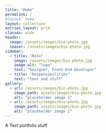 ```yaml
---
title: "Home"
permalink: /
#layout: home
layout: collection
entries_layout: grid
classes: wide
header:
  image: /assets/images/bio-photo.jpg
  teaser: /assets/images/bio-photo.jpg
sidebar:
  - title: "Role"
    image: /assets/images/bio-photo.jpg
    image_alt: "logo"
    text: "Designer, Front-End Developer"
  - title: "Responsibilities"
    text: "text and stuff"
gallery:
  - url: /assets/images/bio-photo.jpg
    image_path: assets/images/bio-photo.jpg
    alt: "placeholder image 1"
  - url: /assets/images/bio-photo.jpg
    image_path: assets/images/bio-photo.jpg
    alt: "placeholder image 2"
---
```


A Text portfolio stuff
